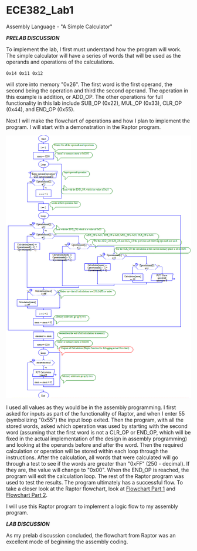 ECE382_Lab1
===========

Assembly Language - "A Simple Calculator"


__*PRELAB DISCUSSION*__

  To implement the lab, I first must understand how the program will work. The simple calculator will have a series of words that will be used as the operands and operations of the calculations. 
  
    0x14 0x11 0x12

will store into memory "0x26". The first word is the first operand, the second being the operation and third the second operand. The operation in this example is addition, or ADD_OP. The other operations for full functionality in this lab include SUB_OP (0x22), MUL_OP (0x33), CLR_OP (0x44), and END_OP (0x55).

  Next I will make the flowchart of operations and how I plan to implement the program. I will start with a demonstration in the Raptor program. 
  
![](https://github.com/dustyweisner/ECE382_Lab1/blob/master/Flowchart.GIF?raw)
  
  I used all values as they would be in the assembly programming. I first asked for inputs as part of the functionality of Raptor, and when I enter 55 (symbolizing "0x55") the input loop exited. Then the program, with all the stored words, asked which operation was used by starting with the second word (assuming that the first word is not a CLR_OP or END_OP, which will be fixed in the actual implementation of the design in assembly programming) and looking at the operands before and after the word. Then the required calculation or operation will be stored within each loop through the instructions. After the calculation, all words that were calculated will go through a test to see if the words are greater than "0xFF" (250 - decimal). If they are, the value will change to "0x00". When the END_OP is reached, the program will exit the calculation loop. The rest of the Raptor program was used to test the results. The program ultimately has a successful flow. To take a closer look at the Raptor flowchart, look at [Flowchart Part 1](https://github.com/dustyweisner/ECE382_Lab1/blob/master/FlowchartPart1.GIF) and [Flowchart Part 2](https://github.com/dustyweisner/ECE382_Lab1/blob/master/FlowchartPart2.GIF).

  I will use this Raptor program to implement a logic flow to my assembly program.


__*LAB DISCUSSION*__

As my prelab discussion concluded, the flowchart from Raptor was an excellent mode of beginning the assembly coding. 
